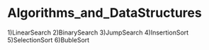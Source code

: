 # Algorithms_and_DataStructures
1)LinearSearch
2)BinarySearch
3)JumpSearch
4)InsertionSort
5)SelectionSort
6)BubleSort
